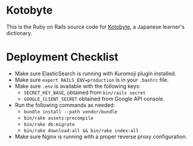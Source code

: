 # Kotobyte

This is the Ruby on Rails source code for 
[Kotobyte](http://kotobyte.com), a Japanese learner's dictionary.

# Deployment Checklist

- Make sure ElasticSearch is running with Kuromoji plugin installed.
- Make sure `export RAILS_ENV=production` is in your `.bashrc` file.
- Make sure `.env` is available with the following keys:
  * `SECRET_KEY_BASE`, obtained from `bin/rails secret`
  * `GOOGLE_CLIENT_SECRET` obtained from Google API console.
- Run the following commands as needed:
  * `bundle install --path vendor/bundle`
  * `bin/rake assets:precompile`
  * `bin/rake db:migrate`
  * `bin/rake download:all && bin/rake index:all`
- Make sure Nginx is running with a proper reverse proxy configuration.

